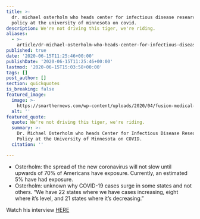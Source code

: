 ```yaml
---
title: >-
  dr. michael osterholm who heads center for infectious disease research and
  policy at the university of minnesota on covid.
description: We're not driving this tiger, we're riding.
aliases:
  - >-
    article/dr-michael-osterholm-who-heads-center-for-infectious-disease-research-and-policy-at-the-university-of-minnesota-on-covi/
published: true
date: '2020-06-15T11:25:46+00:00'
publishDate: '2020-06-15T11:25:46+00:00'
lastmod: '2020-06-15T15:03:58+00:00'
tags: []
post_author: []
section: quickquotes
is_breaking: false
featured_image:
  image: >-
    https://smarthernews.com/wp-content/uploads/2020/04/fusion-medical-animation-EAgGqOiDDMg-unsplash-min-1024x576.jpg
  alt: ''
featured_quote:
  quote: We're not driving this tiger, we're riding.
  summary: >-
    Dr. Michael Osterholm who heads Center for Infectious Disease Research and
    Policy at the University of Minnesota on COVID.
  citation: ''

---
```

*   Osterholm: the spread of the new coronavirus will not slow until upwards of 70% of Americans have exposure. Currently, an estimated 5% have had exposure.
*   Osterholm: unknown why COVID-19 cases surge in some states and not others. “We have 22 states where we have cases increasing, eight where it’s level, and 21 states where it’s decreasing.”

Watch his interview [HERE](\"https://www.foxbusiness.com/lifestyle/scientists-coronavirus-cases-surge-some-states\")